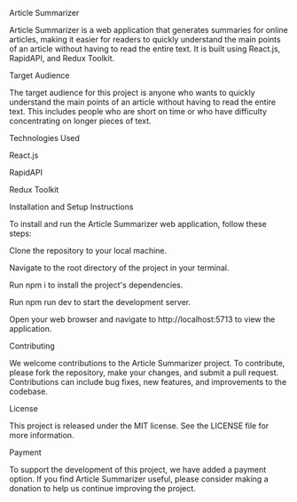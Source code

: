 Article Summarizer

Article Summarizer is a web application that generates summaries for online articles, making it easier for readers to quickly understand the main points of an article without having to read the entire text. It is built using React.js, RapidAPI, and Redux Toolkit.

Target Audience

The target audience for this project is anyone who wants to quickly understand the main points of an article without having to read the entire text. This includes people who are short on time or who have difficulty concentrating on longer pieces of text.

Technologies Used

React.js

RapidAPI

Redux Toolkit

Installation and Setup Instructions

To install and run the Article Summarizer web application, follow these steps:

Clone the repository to your local machine.

Navigate to the root directory of the project in your terminal.

Run npm i to install the project's dependencies.

Run npm run dev to start the development server.

Open your web browser and navigate to http://localhost:5713 to view the application.

Contributing

We welcome contributions to the Article Summarizer project. To contribute, please fork the repository, make your changes, and submit a pull request. Contributions can include bug fixes, new features, and improvements to the codebase.

License

This project is released under the MIT license. See the LICENSE file for more information.

Payment

To support the development of this project, we have added a payment option. If you find Article Summarizer useful, please consider making a donation to help us continue improving the project.